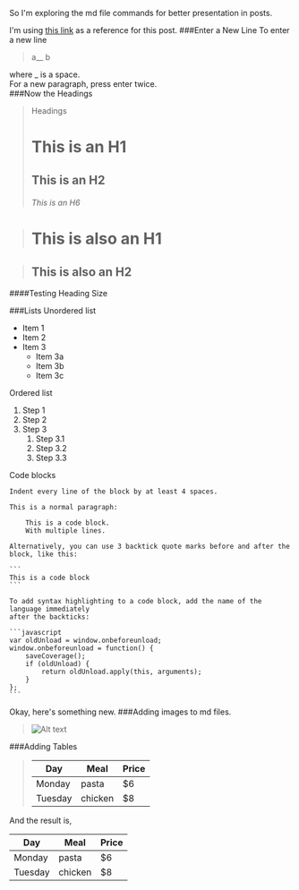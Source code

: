So I'm exploring the md file commands for better presentation in posts.  

I'm using [this link](https://confluence.atlassian.com/bitbucketserver/markdown-syntax-guide-776639995.html) as a reference for this post.
###Enter a New Line
To enter a new line
> a__
> b

where _ is a space.  
For a new paragraph, press enter twice.  
###Now the Headings
> Headings
># This is an H1
>## This is an H2
>###### This is an H6

>This is also an H1
>==================

>This is also an H2
>------------------

####Testing Heading Size

###Lists
Unordered list

*  Item 1
*  Item 2
*  Item 3
    *  Item 3a
    *  Item 3b
    *  Item 3c

Ordered list

1.  Step 1
2.  Step 2
3.  Step 3
    1.  Step 3.1
    2.  Step 3.2
    3.  Step 3.3

Code blocks

    Indent every line of the block by at least 4 spaces.

    This is a normal paragraph:

        This is a code block.
        With multiple lines.

    Alternatively, you can use 3 backtick quote marks before and after the block, like this:

    ```
    This is a code block
    ```

    To add syntax highlighting to a code block, add the name of the language immediately
    after the backticks:

    ```javascript
    var oldUnload = window.onbeforeunload;
    window.onbeforeunload = function() {
        saveCoverage();
        if (oldUnload) {
            return oldUnload.apply(this, arguments);
        }
    };
    ```

Okay, here's something new.
###Adding images to md files.  
> ![Alt text](/path/to/image.jpg)

###Adding Tables
>| Day     | Meal    | Price |
>| --------|---------|-------|
>| Monday  | pasta   | $6    |
>| Tuesday | chicken | $8    |

And the result is,

| Day     | Meal    | Price |
| --------|---------|-------|
| Monday  | pasta   | $6    |
| Tuesday | chicken | $8    |
